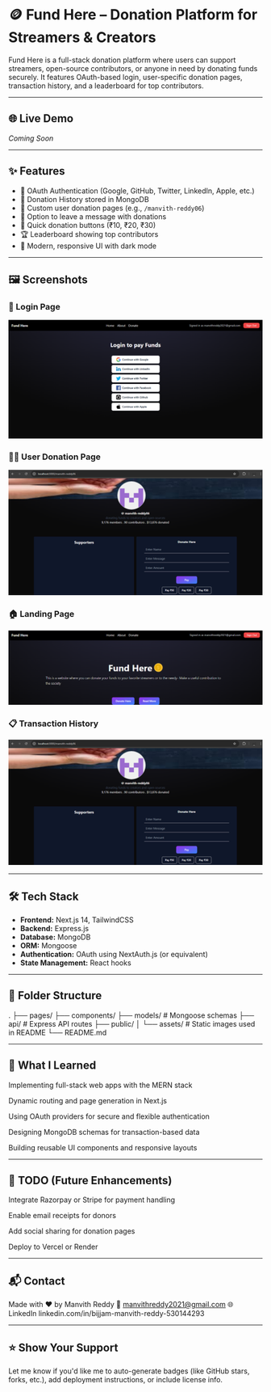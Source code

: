 # 🪙 Fund Here – Donation Platform for Streamers & Creators

Fund Here is a full-stack donation platform where users can support streamers, open-source contributors, or anyone in need by donating funds securely. It features OAuth-based login, user-specific donation pages, transaction history, and a leaderboard for top contributors.

---

## 🌐 Live Demo

_Coming Soon_  
<!-- Add your deployed link here if available -->

---

## ✨ Features

- 🔐 OAuth Authentication (Google, GitHub, Twitter, LinkedIn, Apple, etc.)
- 🧾 Donation History stored in MongoDB
- 📄 Custom user donation pages (e.g., `/manvith-reddy06`)
- 💬 Option to leave a message with donations
- 💸 Quick donation buttons (₹10, ₹20, ₹30)
- 🏆 Leaderboard showing top contributors
- 🎨 Modern, responsive UI with dark mode

---

## 🖼️ Screenshots

### 🔐 Login Page
![Login Page](./public/assets/login-page.png)

### 🧑‍💻 User Donation Page
![User Donation Page](./public/assets/username.png)

### 🏠 Landing Page
![Landing Page](./public/assets/landing-page.png)

### 📋 Transaction History
![Transaction History](./public/assets/transaction-history.png)

---

## 🛠️ Tech Stack

- **Frontend:** Next.js 14, TailwindCSS
- **Backend:** Express.js
- **Database:** MongoDB
- **ORM:** Mongoose
- **Authentication:** OAuth using NextAuth.js (or equivalent)
- **State Management:** React hooks
  
---

## 📁 Folder Structure

.
├── pages/
├── components/
├── models/ # Mongoose schemas
├── api/ # Express API routes
├── public/
│ └── assets/ # Static images used in README
└── README.md


---


## 🧠 What I Learned
Implementing full-stack web apps with the MERN stack

Dynamic routing and page generation in Next.js

Using OAuth providers for secure and flexible authentication

Designing MongoDB schemas for transaction-based data

Building reusable UI components and responsive layouts

---


## 📌 TODO (Future Enhancements)
 Integrate Razorpay or Stripe for payment handling

 Enable email receipts for donors

 Add social sharing for donation pages

 Deploy to Vercel or Render
 
---


## 📬 Contact
Made with ❤️ by Manvith Reddy
📧 manvithreddy2021@gmail.com
🌐 LinkedIn linkedin.com/in/bijjam-manvith-reddy-530144293

---


## ⭐️ Show Your Support

Let me know if you'd like me to auto-generate badges (like GitHub stars, forks, etc.), add deployment instructions, or include license info.



